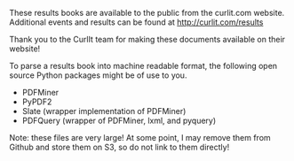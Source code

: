 These results books are available to the public from the curlit.com website. Additional events and results can be found
at http://curlit.com/results

Thank you to the CurlIt team for making these documents available on their website!

To parse a results book into machine readable format, the following open source Python packages might be of use to you.

* PDFMiner
* PyPDF2
* Slate (wrapper implementation of PDFMiner)
* PDFQuery (wrapper of PDFMiner, lxml, and pyquery)

Note: these files are very large! At some point, I may remove them from Github and store them on S3, so do not link to them directly!

